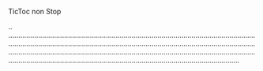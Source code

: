 TicToc non Stop

..
........................................................................................................................................................................................................................................................................................................................................................................................................................................................................................................